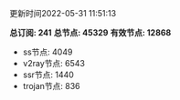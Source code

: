 更新时间2022-05-31 11:51:13

**总订阅: 241**
**总节点: 45329**
**有效节点: 12868**
- ss节点: 4049
- v2ray节点: 6543
- ssr节点: 1440
- trojan节点: 836
